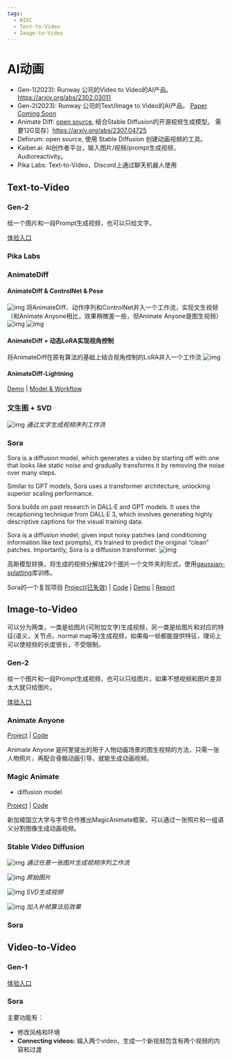 ```yaml
---
tags:
  - AIGC
  - Text-to-Video
  - Image-to-Video
---
```


# AI动画
- Gen-1(2023): Runway 公司的Video to Video的AI产品。https://arxiv.org/abs/2302.03011
- Gen-2(2023): Runway 公司的Text/Image to Video的AI产品。  [Paper Coming Soon](https://research.runwayml.com/gen2)
- Animate Diff: [open source](https://github.com/guoyww/AnimateDiff/), 结合Stable Diffusion的开源视频生成模型。 需要12G显存）https://arxiv.org/abs/2307.04725
- Deforum: open source, 使用 Stable Diffusion 创建动画视频的工具。
- Kaiber.ai: AI创作者平台，输入图片/视频/prompt生成视频，Audioreactivity。
- Pika Labs: Text-to-Video，Discord上通过聊天机器人使用

## Text-to-Video

### Gen-2

给一个图片和一段Prompt生成视频，也可以只给文字。

[体验入口](http://app.runwayml.com/)

### Pika Labs

### AnimateDiff
#### AnimateDiff & ControlNet & Pose
![img](assets/animatediff_pose_workflow.png)
将AnimateDiff、动作序列和ControlNet并入一个工作流，实现文生视频（和Animate Anyone相比，效果稍微差一些，但Animate Anyone是图生视频）
![img](assets/268628360-bf926f52-da97-4fb4-b86a-8b26ef5fab04.gif)
![img](assets/AnimateDiff_00037_.gif)

#### AnimateDiff + 动态LoRA实现视角控制
将AnimateDiff在原有算法的基础上结合视角控制的LoRA并入一个工作流
![img](assets/animatediff_dlora_workflow.png)

#### AnimateDiff-Lightning

[Demo](https://huggingface.co/spaces/ByteDance/AnimateDiff-Lightning) | [Model & Workflow](https://huggingface.co/ByteDance/AnimateDiff-Lightning)

### 文生图 + SVD
![img](assets/T2I_SVD.png)
*通过文字生成视频序列工作流*

### Sora
Sora is a diffusion model, which generates a video by starting off with one that looks like static noise and gradually transforms it by removing the noise over many steps.

Similar to GPT models, Sora uses a transformer architecture, unlocking superior scaling performance.

Sora builds on past research in DALL·E and GPT models. It uses the recaptioning technique from DALL·E 3, which involves generating highly descriptive captions for the visual training data.

Sora is a diffusion model; given input noisy patches (and conditioning information like text prompts), it’s trained to predict the original “clean” patches. Importantly, Sora is a diffusion transformer.
![img](assets/figure-diffusion.avif)

高斯模型转换，将生成的视频分解成29个图片一个文件夹的形式，使用[gaussian-splatting](https://github.com/graphdeco-inria/gaussian-splatting)库训练。

Sora的一个复现项目 [Project(已失效)](https://pku-yuangroup.github.io/Open-Sora-Plan/blog_cn.html) | [Code](https://github.com/PKU-YuanGroup/Open-Sora-Plan) | [Demo](https://huggingface.co/spaces/LanguageBind/Open-Sora-Plan-v1.0.0) | [Report](https://github.com/PKU-YuanGroup/Open-Sora-Plan/blob/main/docs/Report-v1.0.0.md)

## Image-to-Video
可以分为两类，一类是给图片(可附加文字)生成视频，另一类是给图片和对应的特征(语义，关节点，normal map等)生成视频，如果每一帧都能提供特征，理论上可以使视频的长度很长，不受限制。

### Gen-2

给一个图片和一段Prompt生成视频，也可以只给图片，如果不想视频和图片差异太大就只给图片。

[体验入口](http://app.runwayml.com/)

### Animate Anyone
[Project](https://humanaigc.github.io/animate-anyone/) | [Code](https://github.com/HumanAIGC/AnimateAnyone/tree/main)

Animate Anyone 是阿里提出的用于人物动画场景的图生视频的方法，只需一张人物照片，再配合骨骼动画引导，就能生成动画视频。

### Magic Animate

- diffusion model

[Project](https://showlab.github.io/magicanimate/) | [Code](https://github.com/magic-research/magic-animate)

新加坡国立大学与字节合作推出MagicAnimate框架，可以通过一张照片和一组语义分割图像生成动画视频。

### Stable Video Diffusion
![img](assets/SVD_workflow.png)
*通过任意一张图片生成视频序列工作流*

![img](assets/Rocket-To-The-Moon-SpaceX8217s-Starship-Takes-Flight-Once-Again_6509d8fb577ef.jpg)
*原始图片*

![img](assets/SVD_00039.gif)
*SVD生成视频*

![img](assets/SVD_00039_2.gif)
*加入补帧算法后效果*

### Sora

## Video-to-Video
### Gen-1
[体验入口](http://app.runwayml.com/)

### Sora
主要功能有：
- 修改风格和环境
- **Connecting videos:** 输入两个video，生成一个新视频包含有两个视频的内容和过渡
